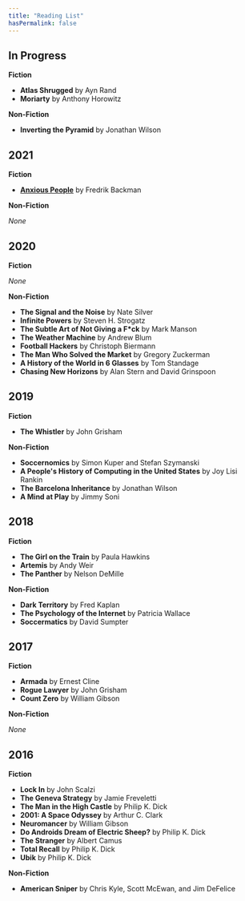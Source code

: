 ```yaml
---
title: "Reading List"
hasPermalink: false
---
```


## In Progress

**Fiction**

* **Atlas Shrugged** by Ayn Rand
* **Moriarty** by Anthony Horowitz

**Non-Fiction**

* **Inverting the Pyramid** by Jonathan Wilson

## 2021

**Fiction**

* [**Anxious People**](/reading/2021/anxious-people) by Fredrik Backman

**Non-Fiction**

*None*

## 2020

**Fiction**

*None*

**Non-Fiction**

* **The Signal and the Noise** by Nate Silver
* **Infinite Powers** by Steven H. Strogatz
* **The Subtle Art of Not Giving a F\*ck** by Mark Manson
* **The Weather Machine** by Andrew Blum
* **Football Hackers** by Christoph Biermann
* **The Man Who Solved the Market** by Gregory Zuckerman
* **A History of the World in 6 Glasses** by Tom Standage
* **Chasing New Horizons** by Alan Stern and David Grinspoon

## 2019

**Fiction**

* **The Whistler** by John Grisham

**Non-Fiction**

* **Soccernomics** by Simon Kuper and Stefan Szymanski
* **A People's History of Computing in the United States** by Joy Lisi Rankin
* **The Barcelona Inheritance** by Jonathan Wilson
* **A Mind at Play** by Jimmy Soni

## 2018

**Fiction**

* **The Girl on the Train** by Paula Hawkins
* **Artemis** by Andy Weir
* **The Panther** by Nelson DeMille

**Non-Fiction**

* **Dark Territory** by Fred Kaplan
* **The Psychology of the Internet** by Patricia Wallace
* **Soccermatics** by David Sumpter

## 2017

**Fiction**

* **Armada** by Ernest Cline
* **Rogue Lawyer** by John Grisham
* **Count Zero** by William Gibson

**Non-Fiction**

*None*

## 2016

**Fiction**

* **Lock In** by John Scalzi
* **The Geneva Strategy** by Jamie Freveletti
* **The Man in the High Castle** by Philip K. Dick
* **2001: A Space Odyssey** by Arthur C. Clark
* **Neuromancer** by William Gibson
* **Do Androids Dream of Electric Sheep?** by Philip K. Dick
* **The Stranger** by Albert Camus
* **Total Recall** by Philip K. Dick
* **Ubik** by Philip K. Dick

**Non-Fiction**

* **American Sniper** by Chris Kyle, Scott McEwan, and Jim DeFelice

